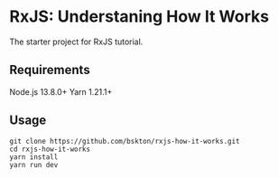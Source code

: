 # RxJS: Understaning How It Works

The starter project for RxJS tutorial.

## Requirements

Node.js 13.8.0+
Yarn 1.21.1+

## Usage

```
git clone https://github.com/bskton/rxjs-how-it-works.git
cd rxjs-how-it-works
yarn install
yarn run dev
```